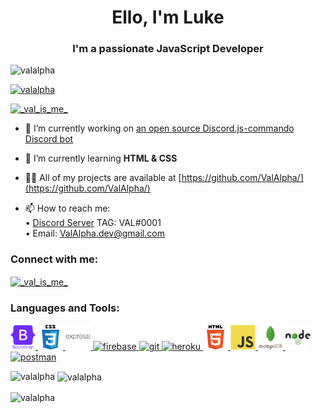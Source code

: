<h1 align="center">Ello, I'm Luke</h1>
<h3 align="center">I'm a passionate JavaScript Developer</h3>

<p align="left"> <img src="https://komarev.com/ghpvc/?username=valalpha&label=Profile%20views&color=0e75b6&style=flat" alt="valalpha" /> </p>

<p align="left"> <a href="https://github.com/ryo-ma/github-profile-trophy"><img src="https://github-profile-trophy.vercel.app/?username=valalpha" alt="valalpha" /></a> </p>

<p align="left"> <a href="https://twitter.com/_val_is_me_" target="blank"><img src="https://img.shields.io/twitter/follow/_val_is_me_?logo=twitter&style=for-the-badge" alt="_val_is_me_" /></a> </p>

- 🔭 I’m currently working on [an open source Discord.js-commando Discord bot](https://github.com/ValAlpha/TemplateBot)

- 🌱 I’m currently learning **HTML & CSS**

- 👨‍💻 All of my projects are available at [https://github.com/ValAlpha/](https://github.com/ValAlpha/)

- 📫 How to reach me:  <br>
 • [Discord Server](https://discord.gg/RswMYNwp9c) TAG: VAL#0001<br>
 • Email: ValAlpha.dev@gmail.com

<h3 align="left">Connect with me:</h3>
<p align="left">
<a href="https://twitter.com/_val_is_me_" target="blank"><img align="center" src="https://cdn.jsdelivr.net/npm/simple-icons@3.0.1/icons/twitter.svg" alt="_val_is_me_" height="30" width="40" /></a>
</p>

<h3 align="left">Languages and Tools:</h3>
<p align="left"> <a href="https://getbootstrap.com" target="_blank"> <img src="https://raw.githubusercontent.com/devicons/devicon/master/icons/bootstrap/bootstrap-plain-wordmark.svg" alt="bootstrap" width="40" height="40"/> </a> <a href="https://www.w3schools.com/css/" target="_blank"> <img src="https://raw.githubusercontent.com/devicons/devicon/master/icons/css3/css3-original-wordmark.svg" alt="css3" width="40" height="40"/> </a> <a href="https://expressjs.com" target="_blank"> <img src="https://raw.githubusercontent.com/devicons/devicon/master/icons/express/express-original-wordmark.svg" alt="express" width="40" height="40"/> </a> <a href="https://firebase.google.com/" target="_blank"> <img src="https://www.vectorlogo.zone/logos/firebase/firebase-icon.svg" alt="firebase" width="40" height="40"/> </a> <a href="https://git-scm.com/" target="_blank"> <img src="https://www.vectorlogo.zone/logos/git-scm/git-scm-icon.svg" alt="git" width="40" height="40"/> </a> <a href="https://heroku.com" target="_blank"> <img src="https://www.vectorlogo.zone/logos/heroku/heroku-icon.svg" alt="heroku" width="40" height="40"/> </a> <a href="https://www.w3.org/html/" target="_blank"> <img src="https://raw.githubusercontent.com/devicons/devicon/master/icons/html5/html5-original-wordmark.svg" alt="html5" width="40" height="40"/> </a> <a href="https://developer.mozilla.org/en-US/docs/Web/JavaScript" target="_blank"> <img src="https://raw.githubusercontent.com/devicons/devicon/master/icons/javascript/javascript-original.svg" alt="javascript" width="40" height="40"/> </a> <a href="https://www.mongodb.com/" target="_blank"> <img src="https://raw.githubusercontent.com/devicons/devicon/master/icons/mongodb/mongodb-original-wordmark.svg" alt="mongodb" width="40" height="40"/> </a> <a href="https://nodejs.org" target="_blank"> <img src="https://raw.githubusercontent.com/devicons/devicon/master/icons/nodejs/nodejs-original-wordmark.svg" alt="nodejs" width="40" height="40"/> </a> <a href="https://postman.com" target="_blank"> <img src="https://www.vectorlogo.zone/logos/getpostman/getpostman-icon.svg" alt="postman" width="40" height="40"/> </a> </p>

<p><img align="left" src="https://github-readme-stats.vercel.app/api/top-langs?username=valalpha&show_icons=true&locale=en&layout=compact" alt="valalpha" /></p>

<p>&nbsp;<img align="center" src="https://github-readme-stats.vercel.app/api?username=valalpha&show_icons=true&locale=en" alt="valalpha" /></p>

<p><img align="center" src="https://github-readme-streak-stats.herokuapp.com/?user=valalpha&" alt="valalpha" /></p>
